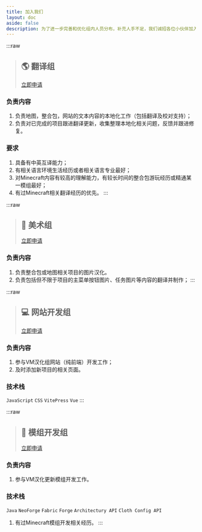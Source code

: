 ```yaml
---
title: 加入我们
layout: doc
aside: false
description: 为了进一步完善和优化组内人员分布，补充人手不足，我们诚招各位小伙伴加入我们一起参与贡献。汉化组的翻译成果完全免费。或者如果您有任何其他有任何好的想法或者设计，也欢迎加入我们一起实现。
---
```


:::raw

> ## 🌎 翻译组
>
> [立即申请](https://qm.qq.com/q/WU5GGJhJeu)

### 负责内容

1. 负责地图，整合包，网站的文本内容的本地化工作（包括翻译及校对支持）；
2. 负责对已完成的项目跟进翻译更新，收集整理本地化相关问题，反馈并跟进修复。

### 要求

1. 具备有中英互译能力；
2. 有相关语言环境生活经历或者相关语言专业最好；
3. 对Minecraft内容有较高的理解能力，有较长时间的整合包游玩经历或精通某一模组最好；
4. 有过Minecraft相关翻译经历的优先。
:::

:::raw

> ## 🎨 美术组
>
> [立即申请](https://qm.qq.com/q/WU5GGJhJeu)

### 负责内容

1. 负责整合包或地图相关项目的图片汉化。
2. 负责包括但不限于项目的主菜单按钮图片、任务图片等内容的翻译并制作；
:::

:::raw

> ## 💻 网站开发组
>
> [立即申请](https://qm.qq.com/q/8GXsAWrzyM)

### 负责内容

1. 参与VM汉化组网站（纯前端）开发工作；
2. 及时添加新项目的相关页面。

### 技术栈

`JavaScript` `CSS` `VitePress` `Vue`
:::

:::raw

> ## 🔔 模组开发组
>
> [立即申请](https://qm.qq.com/q/8GXsAWrzyM)

### 负责内容

1. 参与VM汉化更新模组开发工作。

### 技术栈

`Java` `NeoForge` `Fabric` `Forge` `Architectury API` `Cloth Config API`

1. 有过Minecraft模组开发相关经历。
:::

<style scoped>
@import '../components/links/Join.css';
</style>


